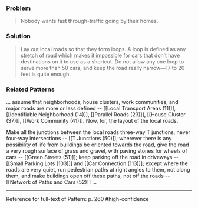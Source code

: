 ### Problem
>Nobody wants fast through-traffic going by their homes.

### Solution
>Lay out local roads so that they form loops. A loop is defined as any stretch of road which makes it impossible for cars that don’t have destinations on it to use as a shortcut. Do not allow any one loop to serve more than 50 cars, and keep the road really narrow—17 to 20 feet is quite enough.

### Related Patterns
... assume that neighborhoods, house clusters, work communities, and major roads are more or less defined -- [[Local Transport Areas (11)]], [[Identifiable Neighborhood (14)]], [[Parallel Roads (23)]], [[House Cluster (37)]], [[Work Community (41)]]. Now, for, the layout of the local roads.

Make all the junctions between the local roads three-way T junctions, never four-way intersections -- [[T Junctions (50)]]; wherever there is any possibility of life from buildings be oriented towards the road, give the road a very rough surface of grass and gravel, with paving stones for wheels of cars -- [[Green Streets (51)]]; keep parking off the road in driveways -- [[Small Parking Lots (103)]] and [[Car Connection (113)]]; except where the roads are very quiet, run pedestrian paths at right angles to them, not along them, and make buildings open off these paths, not off the roads -- [[Network of Paths and Cars (52)]] ...

---
Reference for full-text of Pattern: p. 260 #high-confidence 